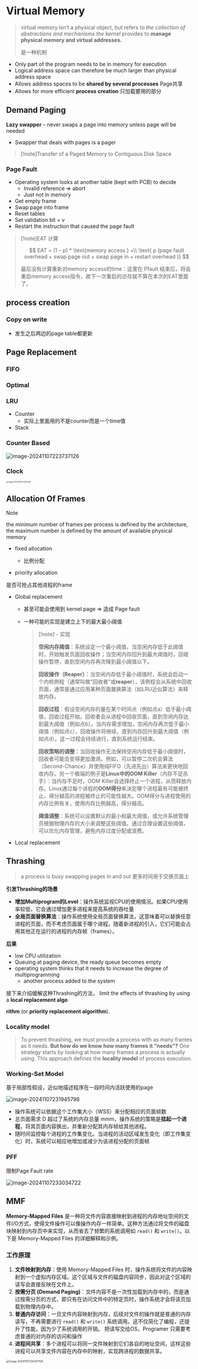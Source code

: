# Virtual Memory

>virtual memory isn’t a physical object, but refers to *the collection of abstractions and mechanisms the kernel* provides to **manage physical memory and virtual addresses.**
>
>是一种机制

- Only part of the program needs to be in memory for execution
- Logical address space can therefore be much larger than physical address space
- Allows address spaces to be **shared by several processes**  Page共享
- Allows for more efficient **process creation**  只加载要用的部分

## Demand Paging

**Lazy swapper** – never swaps a page into memory unless page will be needed

- Swapper that deals with pages is a pager

>[!note]Transfer of a Paged Memory to Contiguous Disk Space

### Page Fault

- Operating system looks at another table (kept with PCB) to decide
	- Invalid reference  => abort
	- Just not in memory
- Get empty frame
- Swap page into frame
- Reset tables
- Set validation bit = v
- Restart the instruction that caused the page fault

>[!note]EAT 计算
>
> $$
> EAT = (1 – p) * \text{memory access } +\\
> 			\text{ p (page fault overhead
> 			           + swap page out
> 			           + swap page in
> 			           + restart overhead
>                            )}
> $$
>
>最后没有计算重新对memory access的time：这里在 Pfault 结束后，将会重启memory access指令，故下一次重启的访存就不算在本次的EAT里面了。

> 

## process creation

### Copy on write

- 发生之后两边的page table都更新

## Page Replacement

### FIFO

### Optimal

### LRU

- Counter
	- 实际上里面用的不是counter而是一个time值
- Stack

### Counter Based

![image-20241107223737126](https://zzh-pic-for-self.oss-cn-hangzhou.aliyuncs.com/img/202411072237184.png)

### Clock

<img src="https://zzh-pic-for-self.oss-cn-hangzhou.aliyuncs.com/img/202411072235607.png" alt="image-20241107223533435" style="zoom:33%;" />

## Allocation Of Frames

>[!note]
>
>the minimum number of frames per process is defined by the architecture, the maximum number is defined by the amount of available physical memory

- fixed allocation
	- 比例分配
		

- priority allocation

是否可抢占其他进程的frame

- Global replacement
	- 甚至可能会使用到 kernel page  => 造成 Page fault
	
	- 一种可能的实现是建立上下的最大最小阈值

		>[!note] - 实现
		>
		> **空闲内存阈值**：系统设定一个最小阈值，当空闲内存低于此阈值时，开始触发页面回收操作；当空闲内存回升到最大阈值时，回收操作暂停，直到空闲内存再次降到最小阈值以下。
		>
		> **回收操作（Reaper）**：当空闲内存低于最小阈值时，系统会启动一个内核例程（通常叫做"回收者"或**reaper**），该例程会从系统中回收页面，通常是通过应用某种页面置换算法（如LRU近似算法）来释放内存。
		>
		> **回收过程**：假设空闲内存的量在某个时间点（例如点a）低于最小阈值，回收过程开始。回收者会从进程中回收页面，直到空闲内存达到最大阈值（例如点b）。当内存需求增加，空闲内存再次低于最小阈值（例如点c），回收操作将继续，直到内存回升到最大阈值（例如点d）。这一过程会持续进行，直到系统运行结束。
		>
		> **回收策略的调整**：当回收操作无法保持空闲内存低于最小阈值时，回收者可能会变得更加激进。例如，可以暂停二次机会算法（Second-Chance）并使用纯FIFO（先进先出）算法来更快地回收内存。另一个极端的例子是**Linux中的OOM Killer**（内存不足杀手）：当内存不足时，OOM Killer会选择终止一个进程，从而释放内存。Linux通过每个进程的**OOM得分**来决定哪个进程最有可能被终止，得分越高的进程被终止的可能性越大。OOM得分与进程使用的内存比例有关，使用内存比例越高，得分越高。
		>
		> **阈值调整**：系统可以设置默认的最小和最大阈值，或允许系统管理员根据物理内存的大小来调整这些阈值。通过合理设置这些阈值，可以优化内存管理，避免内存过度分配或浪费。

- Local replacement

## Thrashing

>a process is busy swapping pages in and out  更多时间用于交换页面上

**引发Thrashing的场景**

- **增加Multiprogram的Level**：操作系统监视CPU的使用情况。如果CPU使用率较低，它会通过增加更多进程来提高系统的吞吐量
- **全局页面替换算法**：操作系统使用全局页面替换算法，这意味着可以替换任意进程的页面，而不考虑页面属于哪个进程。随着新进程的引入，它们可能会占用其他正在运行的进程的内存帧（frames）。

**后果**

- low CPU utilization
- Queuing at paging device, the ready queue becomes empty
- operating system thinks that it needs to increase the degree of multiprogramming
	- another process added to the system

接下来介绍缓解这种Thrashing的方法， limit the effects of thrashing by using a **local replacement algo**

**rithm** (or **priority replacement algorithm**).

### Locality model

>To prevent thrashing, we must provide a process with as many frames as it needs. **But how do we know how many frames it “needs”?** One strategy starts by looking at how many frames a process is actually using. This approach defines the **locality model** of process execution.

### Working-Set Model

基于局部性假设，近似地描述程序在一段时间内活跃使用的page

![image-20241107231945798](https://zzh-pic-for-self.oss-cn-hangzhou.aliyuncs.com/img/202411072319870.png)

- 操作系统可以依据这个工作集大小（WSS）来分配相应的页面帧数
- 总页面需求 D 超过了系统的内存总量 mmm，操作系统的策略是**挂起一个进程**，将其页面内容换出，并重新分配其内存帧给其他进程。
- 随时间监控每个进程的工作集变化。当进程的活动区域发生变化（即工作集变化）时，系统可以相应地增加或减少为该进程分配的页面帧

### PFF

限制Page Fault rate

![image-20241107233034722](https://zzh-pic-for-self.oss-cn-hangzhou.aliyuncs.com/img/202411072330790.png)

## MMF

**Memory-Mapped Files** 是一种将文件内容直接映射到进程的内存地址空间的文件I/O方式，使得文件操作可以像操作内存一样简单。这种方法通过将文件的磁盘块映射到内存页中来实现，从而省去了频繁的系统调用如 `read()` 和 `write()`。以下是 Memory-Mapped Files 的详细解释和示例。

### 工作原理

1. **文件映射到内存**：使用 Memory-Mapped Files 时，操作系统将文件的内容映射到一个虚拟内存区域。这个区域与文件的磁盘内容同步，因此对这个区域的读写会直接反映在文件上。
2. **按需分页 (Demand Paging)**：文件内容不是一次性加载到内存中的，而是通过按需分页的方式，即只有在访问文件中的特定页时，操作系统才会将该页加载到物理内存中。
3. **普通内存访问**：一旦文件内容映射到内存，后续对文件的操作就是普通的内存读写，不再需要进行 `read()` 和 `write()` 系统调用。这不仅简化了编程，还提升了性能，因为少了系统调用的开销。
	把读写交给OS，Programer 只需要考虑普通的对内存的访问和操作 
4. **进程间共享**：多个进程可以将同一文件映射到它们各自的地址空间，这样这些进程可以共享文件内容在内存中的映射，实现跨进程的数据共享。

<img src="https://zzh-pic-for-self.oss-cn-hangzhou.aliyuncs.com/img/202411072342201.png" alt="image-20241107234257104" style="zoom: 50%;" />
